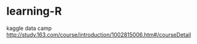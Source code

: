 # learning-R
kaggle
data camp
http://study.163.com/course/introduction/1002815006.htm#/courseDetail
